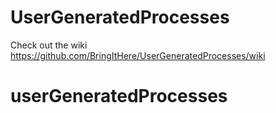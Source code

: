 # UserGeneratedProcesses

Check out the wiki https://github.com/BringItHere/UserGeneratedProcesses/wiki
# userGeneratedProcesses
